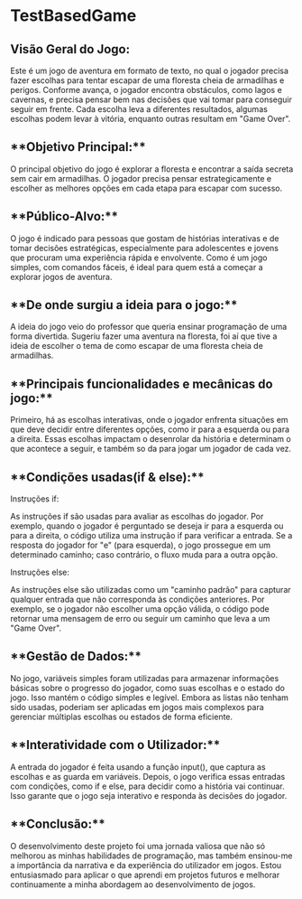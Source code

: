 <h1>TestBasedGame</h1>

## **Visão Geral do Jogo:**


<p>Este é um jogo de aventura em formato de texto, no qual o jogador precisa fazer escolhas para tentar escapar de uma floresta cheia de armadilhas e perigos. Conforme avança, o jogador encontra obstáculos, como lagos e cavernas, e precisa pensar bem nas decisões que vai tomar para conseguir seguir em frente. Cada escolha leva a diferentes resultados, algumas escolhas podem levar à vitória, enquanto outras resultam em "Game Over".</p>


<h2>**Objetivo Principal:**</h2>


O principal objetivo do jogo é explorar a floresta e encontrar a saída secreta sem cair em armadilhas. O jogador precisa pensar estrategicamente e escolher as melhores opções em cada etapa para escapar com sucesso.


<h2>**Público-Alvo:**</h2>


O jogo é indicado para pessoas que gostam de histórias interativas e de tomar decisões estratégicas, especialmente para adolescentes e jovens que procuram uma experiência rápida e envolvente. Como é um jogo simples, com comandos fáceis, é ideal para quem está a começar a explorar jogos de aventura.


<h2>**De onde surgiu a ideia para o jogo:**</h2>


A ideia do jogo veio do professor que queria ensinar programação de uma forma divertida. Sugeriu fazer uma aventura na floresta,  foi aí que tive a ideia de escolher o tema de  como escapar de uma floresta cheia de armadilhas.

<h2>**Principais funcionalidades e mecânicas do jogo:**</h2>


Primeiro, há as escolhas interativas, onde o jogador enfrenta situações em que deve decidir entre diferentes opções, como ir para a esquerda ou para a direita. Essas escolhas impactam o desenrolar da história e determinam o que acontece a seguir, e também so da para jogar um jogador de cada vez.

<h2>**Condições usadas(if & else):**</h2>


  Instruções if:
  
As instruções if são usadas para avaliar as escolhas do jogador. Por exemplo, quando o jogador é perguntado se deseja ir para a esquerda ou para a direita, o código utiliza uma instrução if para verificar a entrada.
Se a resposta do jogador for "e" (para esquerda), o jogo prossegue em um determinado caminho; caso contrário, o fluxo muda para a outra opção.

  Instruções else:
  
As instruções else são utilizadas como um "caminho padrão" para capturar qualquer entrada que não corresponda às condições anteriores. Por exemplo, se o jogador não escolher uma opção válida, o código pode retornar uma mensagem de erro ou seguir um caminho que leva a um "Game Over".


<h2>**Gestão de Dados:**</h2>


No jogo, variáveis simples foram utilizadas para armazenar informações básicas sobre o progresso do jogador, como suas escolhas e o estado do jogo. Isso mantém o código simples e legível. Embora as listas não tenham sido usadas, poderiam ser aplicadas em jogos mais complexos para gerenciar múltiplas escolhas ou estados de forma eficiente. 


<h2>**Interatividade com o Utilizador:**</h2>


A entrada do jogador é feita usando a função input(), que captura as escolhas e as guarda em variáveis. Depois, o jogo verifica essas entradas com condições, como if e else, para decidir como a história vai continuar. Isso garante que o jogo seja interativo e responda às decisões do jogador.

<h2>**Conclusão:**</h2>

O desenvolvimento deste projeto foi uma jornada valiosa que não só melhorou as minhas habilidades de programação, mas também ensinou-me a importância da narrativa e da experiência do utilizador em jogos. Estou entusiasmado para aplicar o que aprendi  em projetos futuros e melhorar continuamente a minha abordagem ao desenvolvimento de jogos.




  
